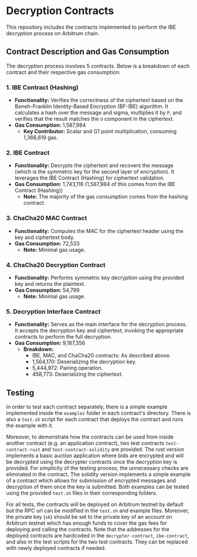 # Decryption Contracts
This repository includes the contracts implemented to perform the IBE decryption process on Arbitrum chain. 

## Contract Description and Gas Consumption

The decryption process involves 5 contracts. Below is a breakdown of each contract and their respective gas consumption:

### 1. **IBE Contract (Hashing)**
- **Functionality:** Verifies the correctness of the ciphertext based on the Boneh-Franklin Identity-Based Encryption (BF-IBE) algorithm. It calculates a hash over the message and sigma, multiplies it by `P`, and verifies that the result matches the `U` component in the ciphertext.
- **Gas Consumption:** 1,587,984
  - **Key Contributor:** Scalar and G1 point multiplication, consuming 1,366,619 gas.

### 2. **IBE Contract**
- **Functionality:** Decrypts the ciphertext and recovers the message (which is the symmetric key for the second layer of encryption). It leverages the IBE Contract (Hashing) for ciphertext validation.
- **Gas Consumption:** 1,743,116 (1,587,984 of this comes from the IBE Contract (Hashing))
  - **Note:** The majority of the gas consumption comes from the hashing contract.

### 3. **ChaCha20 MAC Contract**
- **Functionality:** Computes the MAC for the ciphertext header using the key and ciphertext body.
- **Gas Consumption:** 72,533
  - **Note:** Minimal gas usage.

### 4. **ChaCha20 Decryption Contract**
- **Functionality:** Performs symmetric key decryption using the provided key and returns the plaintext.
- **Gas Consumption:** 54,799
  - **Note:** Minimal gas usage.

### 5. **Decryption Interface Contract**
- **Functionality:** Serves as the main interface for the decryption process. It accepts the decryption key and ciphertext, invoking the appropriate contracts to perform the full decryption.
- **Gas Consumption:** 9,187,356
  - **Breakdown:**
    - IBE, MAC, and ChaCha20 contracts: As described above.
    - 1,564,170: Deserializing the decryption key.
    - 5,444,972: Pairing operation.
    - 458,773: Deserializing the ciphertext.




## Testing
In order to test each contract separately, there is a simple example implemented inside the `examples` folder in each contract's directory. There is also a `test.sh` script for each contract that deploys the contract and runs the example with it. 

Moreover, to demonstrate how the contracts can be used from inside another contract (e.g. an application contract), two test contracts `test-contract-rust` and `test-contract-solidity` are provided. The rust version implements a basic auction application where bids are encrypted and will be decrypted using the decrypter contracts once the decryption key is provided. For simplicity of the testing process, the unnecessary checks are eliminated in the contract. 
The solidity version implements a simple example of a contract which allows for submission of encrypted messages and decryption of them once the key is submitted.
Both examples can be tested using the provided `test.sh` files in their corresponding folders.

For all tests, the contracts will be deployed on Arbitrum testnet by default but the RPC url can be modified in the `test.sh` and example files. Moreover, the private key (`sk`) should be set to the private key of an account on Arbitrum testnet which has enough funds to cover the gas fees for deploying and calling the contracts.
Note that the addresses for the deployed contracts are hardcoded in the `decrypter-contract`, `ibe-contract`, and also in the test scripts for the two test contracts. They can be replaced with newly deployed contracts if needed.
